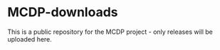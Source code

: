# MCDP-downloads
This is a public repository for the MCDP project - only releases will be uploaded here.
